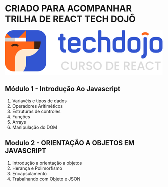 # CRIADO PARA ACOMPANHAR TRILHA DE REACT TECH DOJÔ 
![Logo Tech Dojo](./public/img/logo-techdojo.png)

## Módulo 1 - Introdução Ao Javascript
1. Variavéis e tipos de dados
2. Operadores Aritiméticos
3. Estruturas de controles
4. Funções
5. Arrays
6. Manipulação do DOM

## Modulo 2 - ORIENTAÇÃO A OBJETOS EM JAVASCRIPT
1. Introdução a orientação a objetos
2. Herança e Polimorfismo
3. Encapsulamento
4. Trabalhando com Objeto e JSON




